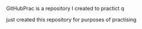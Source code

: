 GitHubPrac is a repository I created to practict
q

 just created this repository for purposes of practising

